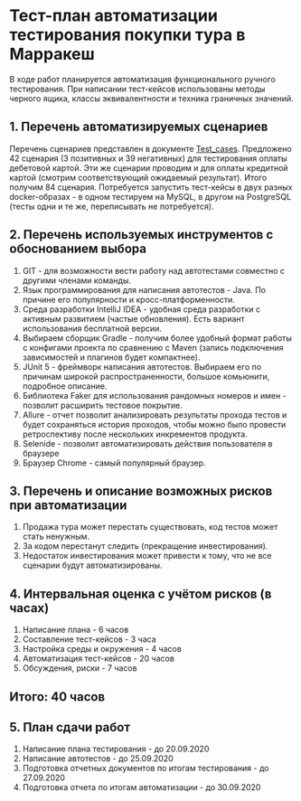# Тест-план автоматизации тестирования покупки тура в Марракеш
В ходе работ планируется автоматизация функционального ручного тестирования. При написании тест-кейсов использованы методы черного ящика, классы эквивалентности и техника граничных значений.

## 1. Перечень автоматизируемых сценариев
Перечень сценариев представлен в документе [Test_cases](https://github.com/nmoraru/aqa_Diplom/blob/master/Test_cases.pdf). Предложено 42 сценария (3 позитивных и 39 негативных) для тестирования оплаты дебетовой картой. Эти же сценарии проводим и для оплаты кредитной картой (смотрим соответствующий ожидаемый результат). Итого получим 84 сценария.
Потребуется запустить тест-кейсы в двух разных docker-образах - в одном тестируем на MySQL, в другом на PostgreSQL (тесты одни и те же, переписывать не потребуется).

## 2. Перечень используемых инструментов с обоснованием выбора
1. GIT - для возможности вести работу над автотестами совместно с другими членами команды.
2. Язык программирования для написания автотестов - Java. По причине его популярности и кросс-платформенности.
3. Среда разработки IntelliJ IDEA - удобная среда разработки с активным развитием (частые обновления). Есть вариант использования бесплатной версии.
4. Выбираем сборщик Gradle - получим более удобный формат работы с конфигами проекта по сравнению с Maven (запись подключения зависимостей и плагинов будет компактнее).
5. JUnit 5 - фреймворк написания автотестов. Выбираем его по причинам широкой распространенности, большое комьюнити, подробное описание.
6. Библиотека Faker для использования рандомных номеров и имен - позволит расширить тестовое покрытие.
7. Allure - отчет позволит анализировать результаты прохода тестов и будет сохраняться история проходов, чтобы можно было провести ретроспективу после нескольких инкрементов продукта.
8. Selenide - позволит автоматизировать действия пользователя в браузере
9. Браузер Chrome - самый популярный браузер.

## 3. Перечень и описание возможных рисков при автоматизации
1. Продажа тура может перестать существовать, код тестов может стать ненужным.
2. За кодом перестанут следить (прекращение инвестирования).
3. Недостаток инвестирования может привести к тому, что не все сценарии будут автоматизированы.

## 4. Интервальная оценка с учётом рисков (в часах)
1. Написание плана - 6 часов
2. Составление тест-кейсов - 3 часа
3. Настройка среды и окружения - 4 часов
4. Автоматизация тест-кейсов - 20 часов
5. Обсуждения, риски - 7 часов
## Итого: 40 часов

## 5. План сдачи работ
1. Написание плана тестирования - до 20.09.2020
2. Написание автотестов - до 25.09.2020
3. Подготовка отчетных документов по итогам тестирования - до 27.09.2020
4. Подготовка отчета по итогам автоматизации - до 30.09.2020

